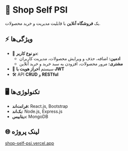# 🛒 Shop Self PSI

یک **فروشگاه آنلاین** با قابلیت مدیریت و خرید محصولات.

## ⚡ ویژگی‌ها
- 👤 **دو نوع کاربر:**
  - **ادمین:** اضافه، حذف و ویرایش محصولات، مدیریت کاربران
  - **مشتری:** مرور محصولات، افزودن به سبد خرید و خرید آنلاین
- 🔑 سیستم **احراز هویت با JWT**
- 🛠️ API **CRUD** و **RESTful**

## 🖥️ تکنولوژی‌ها
- **فرانت‌اند:** React.js, Bootstrap
- **بک‌اند:** Node.js, Express.js
- **دیتابیس:** MongoDB

## 🌐 لینک پروژه
[shop-self-psi.vercel.app](https://shop-self-psi.vercel.app)
